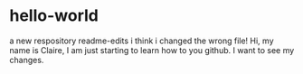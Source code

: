 # hello-world
a new respository
readme-edits
i think i changed the wrong file!
Hi, my name is Claire, I am just starting to learn how to you github.
I want to see my changes.
